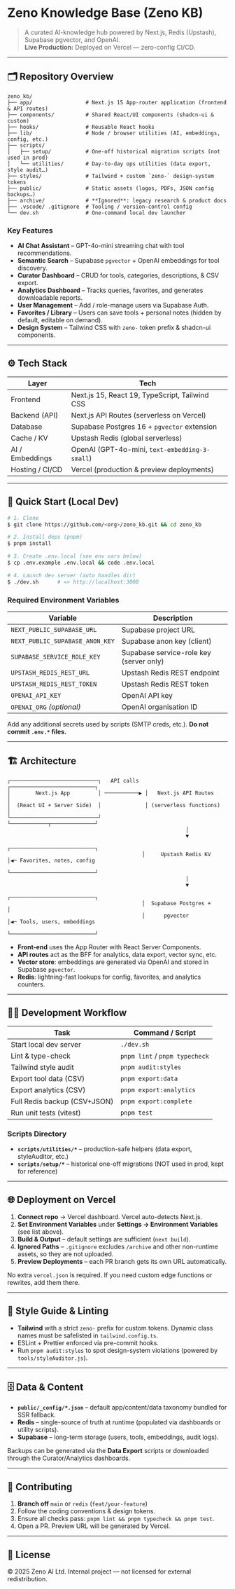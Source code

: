 # Zeno Knowledge Base (Zeno KB)

> A curated AI-knowledge hub powered by Next.js, Redis (Upstash), Supabase pgvector, and OpenAI.  
> **Live Production:** Deployed on Vercel — zero-config CI/CD.

---

## 🗂️ Repository Overview

```
zeno_kb/
├── app/                 # Next.js 15 App-router application (frontend & API routes)
├── components/          # Shared React/UI components (shadcn-ui & custom)
├── hooks/               # Reusable React hooks
├── lib/                 # Node / browser utilities (AI, embeddings, config, etc.)
├── scripts/
│   ├── setup/           # One-off historical migration scripts (not used in prod)
│   └── utilities/       # Day-to-day ops utilities (data export, style audit…)
├── styles/              # Tailwind + custom `zeno-` design-system tokens
├── public/              # Static assets (logos, PDFs, JSON config backups…)
├── archive/             # **Ignored**: legacy research & product docs
├── .vscode/ .gitignore  # Tooling / version-control config
└── dev.sh               # One-command local dev launcher
```

### Key Features

- **AI Chat Assistant** – GPT-4o-mini streaming chat with tool recommendations.
- **Semantic Search** – Supabase `pgvector` + OpenAI embeddings for tool discovery.
- **Curator Dashboard** – CRUD for tools, categories, descriptions, & CSV export.
- **Analytics Dashboard** – Tracks queries, favorites, and generates downloadable reports.
- **User Management** – Add / role-manage users via Supabase Auth.
- **Favorites / Library** – Users can save tools + personal notes (hidden by default, editable on demand).
- **Design System** – Tailwind CSS with `zeno-` token prefix & shadcn-ui components.

---

## ⚙️ Tech Stack

| Layer           | Tech                                           |
| --------------- | ---------------------------------------------- |
| Frontend        | Next.js 15, React 19, TypeScript, Tailwind CSS |
| Backend (API)   | Next.js API Routes (serverless on Vercel)      |
| Database        | Supabase Postgres 16 + `pgvector` extension    |
| Cache / KV      | Upstash Redis (global serverless)              |
| AI / Embeddings | OpenAI (GPT-4o-mini, `text-embedding-3-small`) |
| Hosting / CI/CD | Vercel (production & preview deployments)      |

---

## 🚀 Quick Start (Local Dev)

```bash
# 1. Clone
$ git clone https://github.com/<org>/zeno_kb.git && cd zeno_kb

# 2. Install deps (pnpm)
$ pnpm install

# 3. Create .env.local (see env vars below)
$ cp .env.example .env.local && code .env.local

# 4. Launch dev server (auto handles dir)
$ ./dev.sh      # => http://localhost:3000
```

### Required Environment Variables

| Variable                        | Description                             |
| ------------------------------- | --------------------------------------- |
| `NEXT_PUBLIC_SUPABASE_URL`      | Supabase project URL                    |
| `NEXT_PUBLIC_SUPABASE_ANON_KEY` | Supabase anon key (client)              |
| `SUPABASE_SERVICE_ROLE_KEY`     | Supabase service-role key (server only) |
| `UPSTASH_REDIS_REST_URL`        | Upstash Redis REST endpoint             |
| `UPSTASH_REDIS_REST_TOKEN`      | Upstash Redis REST token                |
| `OPENAI_API_KEY`                | OpenAI API key                          |
| `OPENAI_ORG` _(optional)_       | OpenAI organisation ID                  |

Add any additional secrets used by scripts (SMTP creds, etc.). **Do not commit `.env.*` files.**

---

## 🏗️ Architecture

```
┌────────────────────────────┐   API calls   ┌───────────────────────────┐
│        Next.js App         │ ───────────▶ │   Next.js API Routes      │
│  (React UI + Server Side)  │              │ (serverless functions)    │
└────────────────────────────┘               └────────────┬──────────────┘
                                                         │
                                                         ▼
                                           ┌───────────────────────────┐
                                           │     Upstash Redis KV      │◀─ Favorites, notes, config
                                           └───────────────────────────┘
                                                         │
                                                         ▼
                                           ┌───────────────────────────┐
                                           │  Supabase Postgres +     │
                                           │      pgvector            │◀─ Tools, users, embeddings
                                           └───────────────────────────┘
```

- **Front-end** uses the App Router with React Server Components.
- **API routes** act as the BFF for analytics, data export, vector sync, etc.
- **Vector store**: embeddings are generated via OpenAI and stored in Supabase `pgvector`.
- **Redis**: lightning-fast lookups for config, favorites, and analytics counters.

---

## 🧑‍💻 Development Workflow

| Task                         | Command / Script               |
| ---------------------------- | ------------------------------ |
| Start local dev server       | `./dev.sh`                     |
| Lint & type-check            | `pnpm lint` / `pnpm typecheck` |
| Tailwind style audit         | `pnpm audit:styles`            |
| Export tool data (CSV)       | `pnpm export:data`             |
| Export analytics (CSV)       | `pnpm export:analytics`        |
| Full Redis backup (CSV+JSON) | `pnpm export:complete`         |
| Run unit tests (vitest)      | `pnpm test`                    |

### Scripts Directory

- **`scripts/utilities/*`** – production-safe helpers (data export, styleAuditor, etc.)
- **`scripts/setup/*`** – historical one-off migrations (NOT used in prod, kept for reference)

---

## 🌐 Deployment on Vercel

1. **Connect repo** → Vercel dashboard. Vercel auto-detects Next.js.
2. **Set Environment Variables** under **Settings → Environment Variables** (see list above).
3. **Build & Output** – default settings are sufficient (`next build`).
4. **Ignored Paths** – `.gitignore` excludes `/archive` and other non-runtime assets, so they are not uploaded.
5. **Preview Deployments** – each PR branch gets its own URL automatically.

No extra `vercel.json` is required. If you need custom edge functions or rewrites, add them there.

---

## 📑 Style Guide & Linting

- **Tailwind** with a strict `zeno-` prefix for custom tokens. Dynamic class names must be safelisted in `tailwind.config.ts`.
- ESLint + Prettier enforced via pre-commit hooks.
- Run `pnpm audit:styles` to spot design-system violations (powered by `tools/styleAuditor.js`).

---

## 🗄️ Data & Content

- **`public/_config/*.json`** – default app/content/data taxonomy bundled for SSR fallback.
- **Redis** – single-source of truth at runtime (populated via dashboards or utility scripts).
- **Supabase** – long-term storage (users, tools, embeddings, audit logs).

Backups can be generated via the **Data Export** scripts or downloaded through the Curator/Analytics dashboards.

---

## 🤝 Contributing

1. **Branch off** `main` or `redis` (`feat/your-feature`)
2. Follow the coding conventions & design tokens.
3. Ensure all checks pass: `pnpm lint && pnpm typecheck && pnpm test`.
4. Open a PR. Preview URL will be generated by Vercel.

---

## 📝 License

© 2025 Zeno AI Ltd. Internal project — not licensed for external redistribution.

